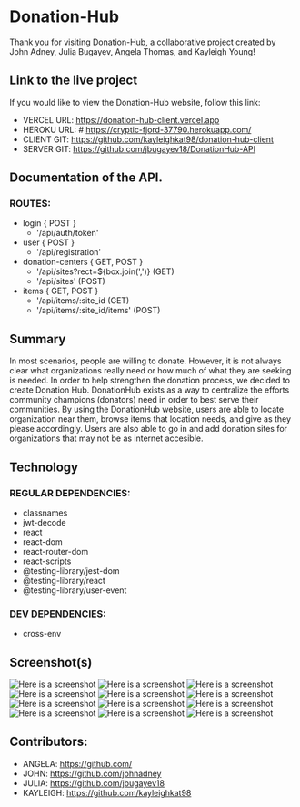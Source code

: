 # Donation-Hub
Thank you for visiting Donation-Hub, a collaborative project created by John Adney,
Julia Bugayev, Angela Thomas, and Kayleigh Young!
## Link to the live project
If you would like to view the Donation-Hub website, follow this link:
* VERCEL URL: https://donation-hub-client.vercel.app 
* HEROKU URL: # https://cryptic-fjord-37790.herokuapp.com/   
* CLIENT GIT: https://github.com/kayleighkat98/donation-hub-client
* SERVER GIT:  https://github.com/jbugayev18/DonationHub-API
## Documentation of the API.
### ROUTES:
* login { POST }
    * '/api/auth/token'
* user { POST }
    * '/api/registration'
* donation-centers { GET, POST }
    * '/api/sites?rect=${box.join(',')} (GET)
    * '/api/sites' (POST)
* items { GET, POST }
    * '/api/items/:site_id (GET)
    * '/api/items/:site_id/items' (POST)
## Summary
In most scenarios, people are willing to donate. However, it is not always clear what organizations
really need or how much of what they are seeking is needed. In order to help strengthen the donation 
process, we decided to create Donation Hub. DonationHub exists as a way to centralize the efforts community
champions (donators) need in order to best serve their communities. By using the DonationHub website, users 
are able to locate organization near them, browse items that location needs, and give as they please accordingly. 
Users are also able to go in and add donation sites for organizations that may not be as internet accesible. 
## Technology
### REGULAR DEPENDENCIES:
* classnames
* jwt-decode
* react
* react-dom
* react-router-dom
* react-scripts
* @testing-library/jest-dom
* @testing-library/react
* @testing-library/user-event
### DEV DEPENDENCIES:
* cross-env
## Screenshot(s)
![Here is a screenshot](AppScreenshots/DonationHubImage1.png)
![Here is a screenshot](AppScreenshots/DonationHubImage2.png)
![Here is a screenshot](AppScreenshots/DonationHubImage3.png)
![Here is a screenshot](AppScreenshots/DonationHubImage4.png)
![Here is a screenshot](AppScreenshots/DonatinHubImages5.png)
![Here is a screenshot](AppScreenshots/DonationHubImages6.png)
![Here is a screenshot](AppScreenshots/DonationHubImages7.png)
![Here is a screenshot](AppScreenshots/DonationHubImages8.png)
![Here is a screenshot](AppScreenshots/DonationHubImages9.png)
![Here is a screenshot](AppScreenshots/DonationHubImages10.png)
![Here is a screenshot](AppScreenshots/DonationHubImages11.png)
![Here is a screenshot](AppScreenshots/DonationHubImages12.png)
## Contributors:
* ANGELA: https://github.com/
* JOHN: https://github.com/johnadney
* JULIA: https://github.com/jbugayev18
* KAYLEIGH: https://github.com/kayleighkat98